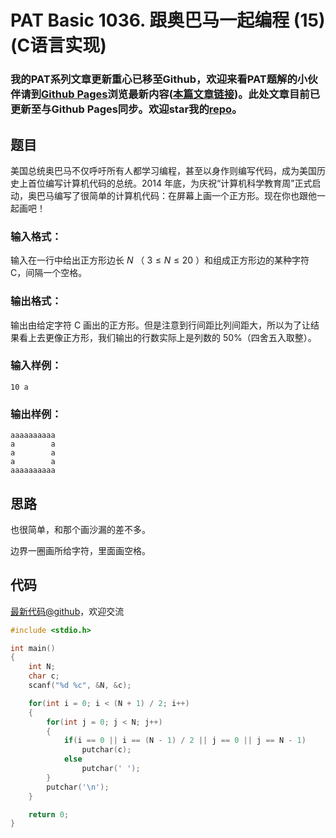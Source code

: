 # PAT Basic 1036. 跟奥巴马一起编程 (15) (C语言实现)

### 我的PAT系列文章更新重心已移至Github，欢迎来看PAT题解的小伙伴请到[Github Pages](https://oliverlew.github.io/PAT)浏览最新内容([本篇文章链接](https://oliverlew.github.io/PAT/Basic/1036.html))。此处文章目前已更新至与Github Pages同步。欢迎star我的[repo](https://github.com/OliverLew/PAT)。

## 题目

美国总统奥巴马不仅呼吁所有人都学习编程，甚至以身作则编写代码，成为美国历史上首位编写计算机代码的总统。2014
年底，为庆祝“计算机科学教育周”正式启动，奥巴马编写了很简单的计算机代码：在屏幕上画一个正方形。现在你也跟他一起画吧！

### 输入格式：

输入在一行中给出正方形边长 $N$ （ $3\le N\le 20$ ）和组成正方形边的某种字符 C，间隔一个空格。

### 输出格式：

输出由给定字符 C 画出的正方形。但是注意到行间距比列间距大，所以为了让结果看上去更像正方形，我们输出的行数实际上是列数的 50%（四舍五入取整）。

### 输入样例：

    
    
    10 a
    

### 输出样例：

    
    
    aaaaaaaaaa
    a        a
    a        a
    a        a
    aaaaaaaaaa
    



## 思路


也很简单，和那个画沙漏的差不多。

边界一圈画所给字符，里面画空格。

## 代码

[最新代码@github](https://github.com/OliverLew/PAT/blob/master/PATBasic/1036.c)，欢迎交流
```c
#include <stdio.h>

int main()
{
    int N;
    char c;
    scanf("%d %c", &N, &c);

    for(int i = 0; i < (N + 1) / 2; i++)
    {
        for(int j = 0; j < N; j++)
        {
            if(i == 0 || i == (N - 1) / 2 || j == 0 || j == N - 1)
                putchar(c);
            else
                putchar(' ');
        }
        putchar('\n');
    }

    return 0;
}
```